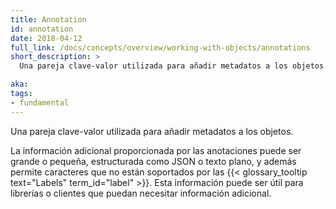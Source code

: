 ```yaml
---
title: Annotation
id: annotation
date: 2018-04-12
full_link: /docs/concepts/overview/working-with-objects/annotations
short_description: >
  Una pareja clave-valor utilizada para añadir metadatos a los objetos.

aka:
tags:
- fundamental
---
```

Una pareja clave-valor utilizada para añadir metadatos a los objetos.

<!--more-->

La información adicional proporcionada por las anotaciones puede ser grande o pequeña, estructurada como JSON o texto plano, y además permite caracteres que no están soportados por las {{< glossary_tooltip text="Labels" term_id="label" >}}. Esta información puede ser útil para librerías o clientes que puedan necesitar información adicional.
